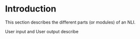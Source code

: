 # Introduction

This section describes the different parts (or modules) of an NLI.

User input and User output describe